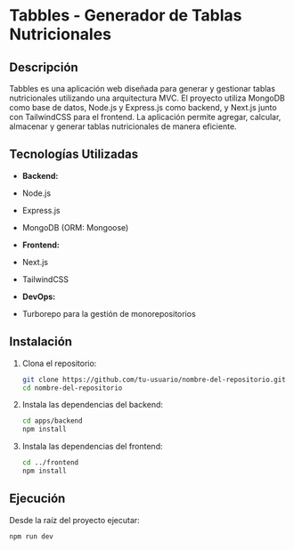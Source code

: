 # Tabbles - Generador de Tablas Nutricionales

## Descripción

Tabbles es una aplicación web diseñada para generar y gestionar tablas nutricionales utilizando una arquitectura MVC. El proyecto utiliza MongoDB como base de datos, Node.js y Express.js como backend, y Next.js junto con TailwindCSS para el frontend. La aplicación permite agregar, calcular, almacenar y generar tablas nutricionales de manera eficiente.

## Tecnologías Utilizadas

- **Backend:**
- Node.js
- Express.js
- MongoDB (ORM: Mongoose)

- **Frontend:**
- Next.js
- TailwindCSS

- **DevOps:**
- Turborepo para la gestión de monorepositorios

## Instalación

1. Clona el repositorio:

   ```bash
   git clone https://github.com/tu-usuario/nombre-del-repositorio.git
   cd nombre-del-repositorio
   ```

2. Instala las dependencias del backend:

   ```bash
   cd apps/backend
   npm install
   ```

3. Instala las dependencias del frontend:

   ```bash
   cd ../frontend
   npm install
   ```

## Ejecución

Desde la raíz del proyecto ejecutar:

```bash
npm run dev
```
